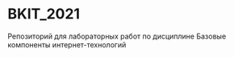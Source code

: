 # BKIT_2021
Репозиторий для лабораторных работ по дисциплине Базовые компоненты интернет-технологий
